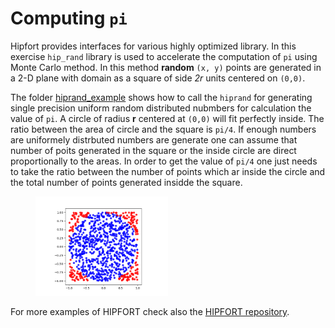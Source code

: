 # Computing `pi`

Hipfort provides interfaces for various highly optimized library. In this exercise `hip_rand` library is used to accelerate the computation of `pi` using Monte Carlo method. In this method **random** `(x, y)` points are generated in a 2-D plane with domain as a square of side *2r* units centered on `(0,0)`. 

The folder  [hiprand_example](hiprand_example/) shows how to call the `hiprand` for generating single precision uniform random distributed nubmbers for calculation the value of `pi`. A circle of radius **r** centered at `(0,0)` will fit perfectly inside. The ratio between the area of circle and the square is `pi/4`. If enough numbers are uniformely distrbuted numbers are generate one can assume that number of poits generated in the square or the inside circle are direct proportionally to the areas. In order to get the value of `pi/4` one just needs to take the ratio between the number of points which ar inside the circle and the total number of points generated insidde the square.

<figure>
  <img src="img/pi_MC.png" width="50%" alt="Pi Monte Carlo">
  <figcaption> </figcaption>
</figure>


For more examples of HIPFORT  check also the [HIPFORT repository](https://github.com/ROCmSoftwarePlatform/hipfort/tree/develop/test).
